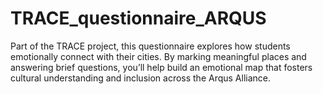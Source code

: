 # TRACE_questionnaire_ARQUS
Part of the TRACE project, this questionnaire explores how students emotionally connect with their cities. By marking meaningful places and answering brief questions, you’ll help build an emotional map that fosters cultural understanding and inclusion across the Arqus Alliance.
